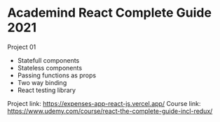 # Academind React Complete Guide 2021

Project 01

- Statefull components
- Stateless components
- Passing functions as props
- Two way binding
- React testing library

Project link: https://expenses-app-react-js.vercel.app/
Course link: https://www.udemy.com/course/react-the-complete-guide-incl-redux/